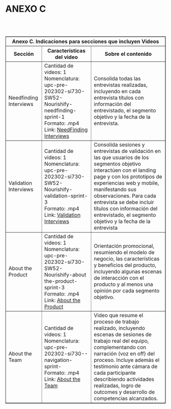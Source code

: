 <h1>ANEXO C</h1>
<br><br>
<table border="1">
    <thead>
        <tr>
            <th colspan="3">Anexo C. Indicaciones para secciones que incluyen Videos</th>
        </tr>
        <tr>
            <th>Sección</th>
            <th>Características del video</th>
            <th>Sobre el contenido</th>
        </tr>
    </thead>
    <tbody>
        <tr>
            <td>Needfinding Interviews</td>
            <td>
                Cantidad de videos: 1<br>
                Nomenclatura: upc-pre-202302-si730-SW52-Nourishify-needfinding-sprint-1<br>
                Formato: .mp4<br>
                Link: <a href="https://upcedupe-my.sharepoint.com/personal/u20201c794_upc_edu_pe/_layouts/15/stream.aspx?id=%2Fpersonal%2Fu20201c794%5Fupc%5Fedu%5Fpe%2FDocuments%2FVIDEO%20EXPOSICION%2Emp4&referrer=OfficeHome%2EWeb&referrerScenario=RecentVideo%2EView">NeedFinding Interviews </a>
            </td>
            <td>Consolida todas las entrevistas realizadas, incluyendo en cada entrevista títulos con información del entrevistado, el segmento objetivo y la fecha de la entrevista.</td>
        </tr>
        <tr>
            <td>Validation Interviews </td>
            <td>
                Cantidad de videos: 1<br>
                Nomenclatura: upc-pre-202302-si730-SW52-Nourishify-validation-sprint-3<br>
                Formato: .mp4<br>
                 Link: <a href="https://upcedupe-my.sharepoint.com/personal/u20201c794_upc_edu_pe/_layouts/15/stream.aspx?id=%2Fpersonal%2Fu20201c794%5Fupc%5Fedu%5Fpe%2FDocuments%2Fupc%2Dpre%2D202302%2Dsi730%2DSW52%2DNourishify%2Dvalidation%2Dsprint%2D3%2Emp4&referrer=StreamWebApp%2EWeb&referrerScenario=AddressBarCopied%2Eview">Validation Interviews </a>
            </td>
            <td>Consolida sesiones y 
                    entrevistas de validación en 
                    las que usuarios de los 
                    segmentos objetivo 
                    interactúen con el landing 
                    page y con los prototipos 
                    de experiencias web y 
                    mobile, manifestando sus 
                    observaciones. Para cada 
                    entrevista se debe incluir 
                    títulos con información del 
                    entrevistado, el segmento 
                    objetivo y la fecha de la 
                    entrevista</td>
        </tr>
           <tr>
            <td>About the Product </td>
            <td>
                Cantidad de videos: 1<br>
                Nomenclatura: upc-pre-202302-si730-SW52-Nourishify-about the-product-sprint-3<br>
                Formato: .mp4<br>
                Link: <a href="https://upcedupe-my.sharepoint.com/personal/u20201c794_upc_edu_pe/_layouts/15/stream.aspx?id=%2Fpersonal%2Fu20201c794%5Fupc%5Fedu%5Fpe%2FDocuments%2Fupc%2Dpre%2D202302%2Dsi730%2DSW52%2DNourishify%2Dabout%20the%2Dproduct%2Dsprint%2D3%20%2Emp4&referrer=StreamWebApp%2EWeb&referrerScenario=AddressBarCopied%2Eview">About the Product </a>
            </td>
            <td>Orientación promocional, 
resumiendo el modelo de 
negocio, las características 
y beneficios del producto, 
incluyendo algunas escenas 
de interacción con el 
producto y al menos una 
opinión por cada segmento 
objetivo. </td>
        </tr>
         <tr>
            <td>About the Team </td>
            <td>
                Cantidad de videos: 1<br>
                Nomenclatura: upc-pre-202302-si730-<sección>-<startup><prototype/product>navigation-sprint-<n><br>
                Formato: .mp4<br>
                 Link: <a href="https://upcedupe-my.sharepoint.com/personal/u20201c794_upc_edu_pe/_layouts/15/stream.aspx?id=%2Fpersonal%2Fu20201c794%5Fupc%5Fedu%5Fpe%2FDocuments%2Fupc%2Dpre%2D202302%2Dsi730%2DSW52%2DNourishify%2Dabout%20the%2Dteam%2Dsprint%2D3%2Emp4&referrer=StreamWebApp%2EWeb&referrerScenario=AddressBarCopied%2Eview">About the Team  </a>
            </td>
            <td>Video que resume el 
proceso de trabajo 
realizado, incluyendo 
escenas de sesiones de 
trabajo real del equipo, 
complementando con 
narración (voz en off) del 
proceso. Incluye además el 
testimonio ante cámara de 
cada participante 
describiendo actividades 
realizadas, logro de 
outcomes y desarrollo de 
competencias alcanzados.</td>
        </tr>
    </tbody>
</table>
